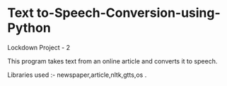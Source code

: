 # Text to-Speech-Conversion-using-Python
Lockdown Project - 2

This program takes text from an online article and converts it to speech.

Libraries used :- newspaper,article,nltk,gtts,os .
